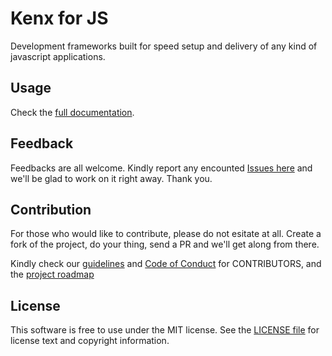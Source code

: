 # Kenx for JS
Development frameworks built for speed setup and delivery of any kind of javascript applications.

## Usage
Check the [full documentation](./docs/index.md).

Feedback
-------

Feedbacks are all welcome. Kindly report any encounted [Issues here][] and we'll be glad to work on it right away. Thank you.


Contribution
-------

For those who would like to contribute, please do not esitate at all. Create a fork of the project, do your thing, send a PR and we'll get along from there.

Kindly check our [guidelines](./CONTRIBUTING.md) and [Code of Conduct](./CODE_OF_CONDUCT.md) for CONTRIBUTORS, and the [project roadmap](./ROADMAP.md)


License
-------

This software is free to use under the MIT license. See the [LICENSE file][] for license text and copyright information.

[LICENSE file]: https://github.com/ckenx/kenx-js/blob/master/LICENSE
[Issues here]: https://github.com/ckenx/kenx-js/issues
[full documentation]: https://kenx.webmicros.com/kenx-js
